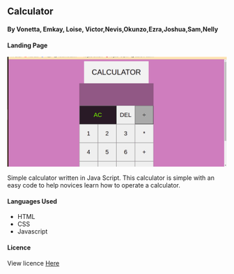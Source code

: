 ## Calculator
#### By Vonetta, Emkay, Loise, Victor,Nevis,Okunzo,Ezra,Joshua,Sam,Nelly


#### Landing Page
![calculator](assets/calculatorscreenshot.png)

Simple calculator written in Java Script. This calculator is simple with an easy code to help novices learn how to operate a calculator.

#### Languages Used
* HTML
* CSS
* Javascript
#### Licence
View licence [Here](LICENCE)


